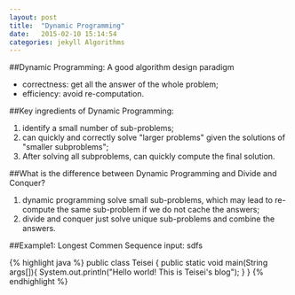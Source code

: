 ```yaml
---
layout: post
title:  "Dynamic Programming"
date:   2015-02-10 15:14:54
categories: jekyll Algorithms
---
```

    
##Dynamic Programming: A good algorithm design paradigm  
+ correctness: get all the answer of the whole problem;  
+ efficiency: avoid re-computation.  


##Key ingredients of Dynamic Programming:   
1. identify a small number of sub-problems;   
2. can quickly and correctly solve "larger problems" given the solutions of "smaller subproblems";   
3. After solving all subproblems, can quickly compute the final solution.   

##What is the difference between Dynamic Programming and Divide and Conquer?   
1. dynamic programming solve small sub-problems, which may lead to re-compute the same sub-problem if we do not cache the answers;   
2. divide and conquer just solve unique sub-problems and combine the answers.   

##Example1: Longest Commen Sequence
input: sdfs


{% highlight java %}
public class Teisei {
    public static void main(String args[]){
        System.out.println("Hello world! This is Teisei's blog");
    }
}
{% endhighlight %}
